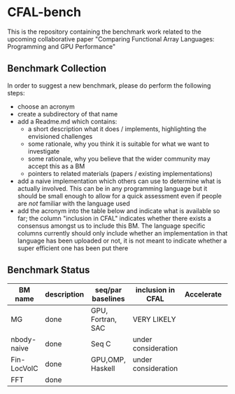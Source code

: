 # CFAL-bench

This is the repository containing the benchmark work related to the upcoming collaborative paper "Comparing Functional Array Languages: Programming and GPU Performance"


## Benchmark Collection

In order to suggest a new benchmark, please do perform the following steps:

* choose an acronym
* create a subdirectory of that name
* add a Readme.md which contains:
   * a short description what it does / implements, highlighting the envisioned challenges
   * some rationale, why you think it is suitable for what we want to investigate
   * some rationale, why you believe that the wider community may accept this as a BM
   * pointers to related materials (papers / existing implementations)
* add a naive implementation which others can use to determine what is actually involved.
  This can be in any programming language but it should be small enough to allow for a quick
  assessment even if people are *not* familiar with the language used
* add the acronym into the table below and indicate what is available so far; the column "inclusion in CFAL"
  indicates whether there exists a consensus amongst us to include this BM. The language specific columns
  currently should only include whether an implementation in that language has been uploaded or not, it is not meant
  to indicate whether a super efficient one has been put there

## Benchmark Status

| BM name     | description | seq/par baselines| inclusion in CFAL   | Accelerate | APL  | DaCe   | Futhark | SaC   |
| ------------| ----        | ----             |  ----               |  ----      | ---- | ----   |  ----   |  ---- |
| MG          | done        | GPU, Fortran, SAC| VERY LIKELY         |            | YES  | Almost | YES     | YES   |
| nbody-naive | done        | Seq C            | under consideration |            |      |        | YES     | YES   |
| Fin-LocVolC | done        | GPU,OMP, Haskell | under consideration |            |      |        | YES     | YES   |
| FFT         | done        |                  |                     |            |      |        |         |       |


